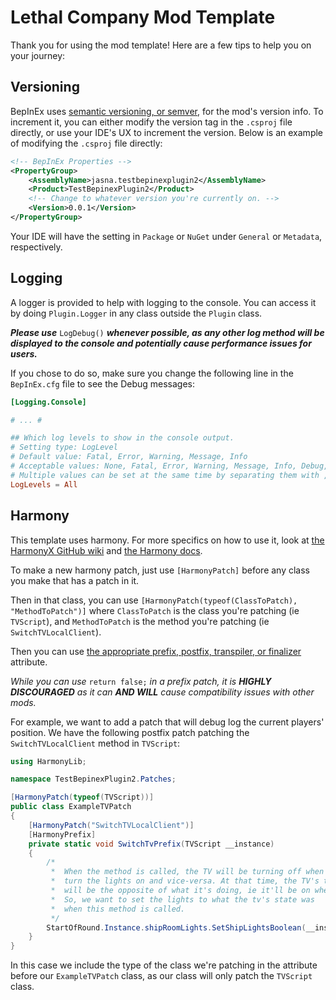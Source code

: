 # Lethal Company Mod Template

Thank you for using the mod template! Here are a few tips to help you on your journey:

## Versioning

BepInEx uses [semantic versioning, or semver](https://semver.org/), for the mod's version info.
To increment it, you can either modify the version tag in the `.csproj` file directly, or use your IDE's UX to increment the version. Below is an example of modifying the `.csproj` file directly:

```xml
<!-- BepInEx Properties -->
<PropertyGroup>
    <AssemblyName>jasna.testbepinexplugin2</AssemblyName>
    <Product>TestBepinexPlugin2</Product>
    <!-- Change to whatever version you're currently on. -->
    <Version>0.0.1</Version>
</PropertyGroup>
```

Your IDE will have the setting in `Package` or `NuGet` under `General` or `Metadata`, respectively.

## Logging

A logger is provided to help with logging to the console.
You can access it by doing `Plugin.Logger` in any class outside the `Plugin` class.

***Please use*** `LogDebug()` ***whenever possible, as any other log method
will be displayed to the console and potentially cause performance issues for users.***

If you chose to do so, make sure you change the following line in the `BepInEx.cfg` file to see the Debug messages:

```toml
[Logging.Console]

# ... #

## Which log levels to show in the console output.
# Setting type: LogLevel
# Default value: Fatal, Error, Warning, Message, Info
# Acceptable values: None, Fatal, Error, Warning, Message, Info, Debug, All
# Multiple values can be set at the same time by separating them with , (e.g. Debug, Warning)
LogLevels = All
```

## Harmony

This template uses harmony. For more specifics on how to use it, look at
[the HarmonyX GitHub wiki](https://github.com/BepInEx/HarmonyX/wiki) and
[the Harmony docs](https://harmony.pardeike.net/).

To make a new harmony patch, just use `[HarmonyPatch]` before any class you make that has a patch in it.

Then in that class, you can use
`[HarmonyPatch(typeof(ClassToPatch), "MethodToPatch")]`
where `ClassToPatch` is the class you're patching (ie `TVScript`), and `MethodToPatch` is the method you're patching (ie `SwitchTVLocalClient`).

Then you can use
[the appropriate prefix, postfix, transpiler, or finalizer](https://harmony.pardeike.net/articles/patching.html) attribute.

_While you can use_ `return false;` _in a prefix patch,
it is **HIGHLY DISCOURAGED** as it can **AND WILL** cause compatibility issues with other mods._

For example, we want to add a patch that will debug log the current players' position.
We have the following postfix patch patching the `SwitchTVLocalClient` method
in `TVScript`:

```csharp
using HarmonyLib;

namespace TestBepinexPlugin2.Patches;

[HarmonyPatch(typeof(TVScript))]
public class ExampleTVPatch
{
    [HarmonyPatch("SwitchTVLocalClient")]
    [HarmonyPrefix]
    private static void SwitchTvPrefix(TVScript __instance)
    {
        /*
         *  When the method is called, the TV will be turning off when we want to
         *  turn the lights on and vice-versa. At that time, the TV's tvOn field
         *  will be the opposite of what it's doing, ie it'll be on when turning off.
         *  So, we want to set the lights to what the tv's state was
         *  when this method is called.
         */
        StartOfRound.Instance.shipRoomLights.SetShipLightsBoolean(__instance.tvOn);
    }
}
```

In this case we include the type of the class we're patching in the attribute
before our `ExampleTVPatch` class,
as our class will only patch the `TVScript` class.
